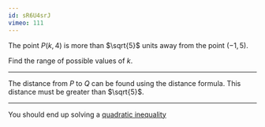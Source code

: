 ```yaml
---
id: sR6U4srJ
vimeo: 111
---
```


The point $P(k,4)$ is more than $\sqrt{5}$ units away from the point $(-1,5)$.

Find the range of possible values of $k$.

---

The distance from $P$ to $Q$ can be found using the distance formula. This distance must be greater than $\sqrt{5}$.

---

You should end up solving a [quadratic inequality](/skills/pure/quadratics/quadratic-inequalities)
